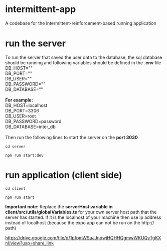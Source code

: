 # intermittent-app
A codebase for the intermittent-reinforcement-based running application


# run the server

To run the server that saved the user data to the database, the sql database should be running and following variables should be defined in the **.env** file <br />
DB_HOST=""<br />
DB_PORT=""<br />
DB_USER=""<br />
DB_PASSWORD=""<br />
DB_DATABASE=""<br /><br />
**For example:**<br />
DB_HOST=localhost<br />
DB_PORT=3306<br />
DB_USER=root<br />
DB_PASSWORD=password<br />
DB_DATABASE=inter_db<br />
<br />
Then run the following lines to start the server on the **port 3030**

```
cd server
```
```
npm run start:dev
```


# run application (client side)

```
cd client
```
```
npm run start
```
**Important note:** Replace the **serverHost variable in client/src/utils/globalVariables.ts**  for your own server host path that the server has started. If it is the localhost of your machine then use ip address instead of localhost (because the expo app can not be run on the http:// path)

https://drive.google.com/file/d/1pfpmWSaJJnqwjHQHHQgmwWKUQyTgKXnl/view?usp=share_link
